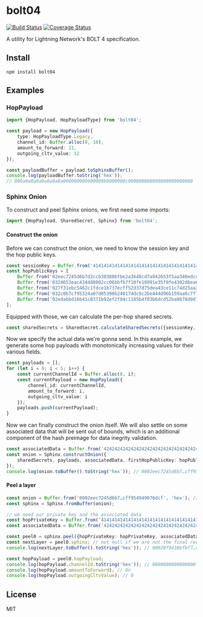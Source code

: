 # bolt04
[![Build Status](https://travis-ci.com/arik-so/bolt04.svg?branch=master)](https://travis-ci.com/arik-so/bolt04)
[![Coverage Status](https://coveralls.io/repos/github/arik-so/bolt04/badge.svg?branch=master)](https://coveralls.io/github/arik-so/bolt04?branch=master)

A utility for Lightning Network's BOLT 4 specification. 

## Install

```shell script
npm install bolt04
```

## Examples

### HopPayload

```typescript
import {HopPayload, HopPayloadType} from 'bolt04';

const payload = new HopPayload({
    type: HopPayloadType.Legacy,
    channel_id: Buffer.alloc(8, 10),
    amount_to_forward: 11,
    outgoing_cltv_value: 12
});

const payloadBuffer = payload.toSphinxBuffer();
console.log(payloadBuffer.toString('hex'));
// 000a0a0a0a0a0a0a0a000000000000000b0000000c000000000000000000000000
```

### Sphinx Onion

To construct and peel Sphinx onions, we first need some imports:

```typescript
import {HopPayload, SharedSecret, Sphinx} from 'bolt04';
```

#### Construct the onion

Before we can construct the onion, we need to know the session key and the hop public keys.

```typescript
const sessionKey = Buffer.from('4141414141414141414141414141414141414141414141414141414141414141', 'hex');
const hopPublicKeys = [
    Buffer.from('02eec7245d6b7d2ccb30380bfbe2a3648cd7a942653f5aa340edcea1f283686619', 'hex'),
    Buffer.from('0324653eac434488002cc06bbfb7f10fe18991e35f9fe4302dbea6d2353dc0ab1c', 'hex'),
    Buffer.from('027f31ebc5462c1fdce1b737ecff52d37d75dea43ce11c74d25aa297165faa2007', 'hex'),
    Buffer.from('032c0b7cf95324a07d05398b240174dc0c2be444d96b159aa6c7f7b1e668680991', 'hex'),
    Buffer.from('02edabbd16b41c8371b92ef2f04c1185b4f03b6dcd52ba9b78d9d7c89c8f221145', 'hex')
];
```

Equipped with those, we can calculate the per-hop shared secrets.

```typescript
const sharedSecrets = SharedSecret.calculateSharedSecrets({sessionKey, hopPublicKeys});
```

Now we specify the actual data we're gonna send. In this example, we generate some hop payloads with monotonically
increasing values for their various fields.

```typescript
const payloads = [];
for (let i = 0; i < 5; i++) {
    const currentChannelId = Buffer.alloc(8, i);
    const currentPayload = new HopPayload({
        channel_id: currentChannelId,
        amount_to_forward: i,
        outgoing_cltv_value: i
    });
    payloads.push(currentPayload);
}
```

Now we can finally construct the onion itself. We will also settle on some associated data that will be sent out of 
bounds, which is an additional component of the hash preimage for data inegrity validation.

```typescript
const associatedData = Buffer.from('4242424242424242424242424242424242424242424242424242424242424242', 'hex');
const onion = Sphinx.constructOnion({
    sharedSecrets, payloads, associatedData, firstHopPublicKey: hopPublicKeys[0]
});
console.log(onion.toBuffer().toString('hex')); // 0002eec7245d6b7…cff954949076dcf (see test/sphinx)
```

#### Peel a layer

```typescript
const onion = Buffer.from('0002eec7245d6b7…cff954949076dcf', 'hex'); // see test/sphinx
const sphinx = Sphinx.fromBuffer(onion);

// we need our private key and the associated data
const hopPrivateKey = Buffer.from('4141414141414141414141414141414141414141414141414141414141414141', 'hex');
const associatedData = Buffer.from('4242424242424242424242424242424242424242424242424242424242424242', 'hex');

const peel0 = sphinx.peel({hopPrivateKey: hopPrivateKey, associatedData});
const nextLayer = peel0.sphinx; // not null if we are not the final recipient, hence we can call nextLayer.peel()
console.log(nextLayer.toBuffer().toString('hex')); // 00028f9438bfbf7…cd4fe26a492d376

const hopPayload = peel0.hopPayload;
console.log(hopPayload.channelId.toString('hex')); // 0000000000000000
console.log(hopPayload.amountToForward); // 0n
console.log(hopPayload.outgoingCltvValue); // 0
```

## License

MIT

